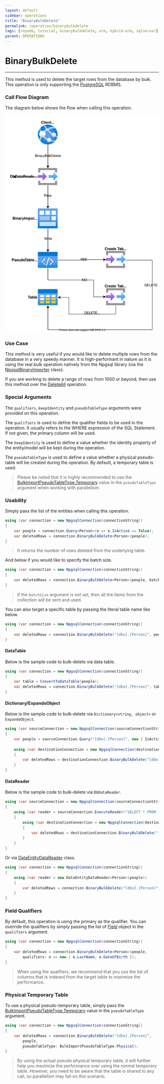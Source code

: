 ```yaml
---
layout: default
sidebar: operations
title: "BinaryBulkDelete"
permalink: /operation/binarybulkdelete
tags: [repodb, tutorial, binarybulkdelete, orm, hybrid-orm, sqlserver]
parent: OPERATIONS
---
```


# BinaryBulkDelete

---

This method is used to delete the target rows from the database by bulk. This operation is only supporting the [PostgreSQL](https://www.nuget.org/packages/RepoDb.PostgreSql.BulkOperations) RDBMS.

### Call Flow Diagram

The diagram below shows the flow when calling this operation.

<img src="../../assets/images/site/binarybulkdelete.svg" />

### Use Case

This method is very useful if you would like to delete multiple rows from the database in a very speedy manner. It is high-performant in nature as it is using the real bulk operation natively from the Npgsql library (via the [NpgsqlBinaryImporter](https://www.npgsql.org/doc/api/Npgsql.NpgsqlBinaryImporter.html) class).

If you are working to delete a range of rows from 1000 or beyond, then use this method over the [DeleteAll](/operation/deleteall) operation.

### Special Arguments

The `qualifiers`, `keepIdentity` and `pseudoTableType` arguments were provided on this operation.

The `qualifiers` is used to define the qualifier fields to be used in the operation. It usually refers to the WHERE expression of the SQL Statement. If not given, the primary column will be used.

The `keepIdentity` is used to define a value whether the identity property of the entity/model will be kept during the operation. 

The `pseudoTableType` is used to define a value whether a physical pseudo-table will be created during the operation. By default, a temporary table is used.

> Please be noted that it is highly recommended to use the [BulkImportPseudoTableType.Temporary](/enumerations/bulkimportpseudotabletype#temporary) value in the `pseudoTableType` argument when working with parallelism.

### Usability

Simply pass the list of the entities when calling this operation.

```csharp
using (var connection = new NpgsqlConnection(connectionString))
{
    var people = connection.Query<Person>(e => e.IsActive == false);
    var deletedRows = connection.BinaryBulkDelete<Person>(people);
}
```

> It returns the number of rows deleted from the underlying table.

And below if you would like to specify the batch size.

```csharp
using (var connection = new NpgsqlConnection(connectionString))
{
    var deletedRows = connection.BinaryBulkDelete<Person>(people, batchSize: 100);
}
```

> If the `batchSize` argument is not set, then all the items from the collection will be sent and used.

You can also target a specific table by passing the literal table name like below.

```csharp
using (var connection = new NpgsqlConnection(connectionString))
{
    var deletedRows = connection.BinaryBulkDelete("[dbo].[Person]", people);
}
```

#### DataTable

Below is the sample code to bulk-delete via data table.

```csharp
using (var connection = new NpgsqlConnection(connectionString))
{
    var table = ConvertToDataTable(people);
    var deletedRows = connection.BinaryBulkDelete("[dbo].[Person]", table);
}
```

#### Dictionary/ExpandoObject

Below is the sample code to bulk-delete via `Dictionary<string, object>` or `ExpandoObject`.

```csharp
using (var sourceConnection = new NpgsqlConnection(sourceConnectionString))
{
    var people = sourceConnection.Query("[dbo].[Person]", new { IsActive = false });

    using (var destinationConnection = new NpgsqlConnection(destinationConnectionString))
    {
        var deletedRows = destinationConnection.BinaryBulkDelete("[dbo].[Person]", people);
    }
}
```

#### DataReader

Below is the sample code to bulk-delete via `DbDataReader`.

```csharp
using (var sourceConnection = new NpgsqlConnection(sourceConnectionString))
{
    using (var reader = sourceConnection.ExecuteReader("SELECT * FROM [dbo].[Person];"))
    {
        using (var destinationConnection = new NpgsqlConnection(destinationConnectionString))
        {
            var deletedRows = destinationConnection.BinaryBulkDelete("[dbo].[Person]", reader);
        }
    }
}
```

Or via [DataEntityDataReader](/class/dataentitydatareader) class.

```csharp
using (var connection = new NpgsqlConnection(connectionString))
{
    using (var reader = new DataEntityDataReader<Person>(people))
    {
        var deletedRows = connection.BinaryBulkDelete("[dbo].[Person]", reader);
    }
}
```

### Field Qualifiers

By default, this operation is using the primary as the qualifier. You can override the qualifiers by simply passing the list of [Field](/class/field) object in the `qualifiers` argument.

```csharp
using (var connection = new NpgsqlConnection(connectionString))
{
    var deletedRows = connection.BinaryBulkDelete<Person>(people,
        qualifiers: e => new { e.LastName, e.DateOfBirth });
}
```

> When using the qualifiers, we recommend that you use the list of columns that is indexed from the target table to maximize the performance.

### Physical Temporary Table

To use a physical pseudo-temporary table, simply pass the [BulkImportPseudoTableType.Temporary](/enumerations/bulkimportpseudotabletype#physical) value in the `pseudoTableType` argument.

```csharp
using (var connection = new NpgsqlConnection(connectionString))
{
    var deletedRows = connection.BinaryBulkDelete("[dbo].[Person]",
        people,
        pseudoTableType: BulkImportPseudoTableType.Physical);
}
```

> By using the actual pseudo physical temporary table, it will further help you maximize the performance over using the normal temporary table. However, you need to be aware that the table is shared to any call, so parallelism may fail on this scenario.
